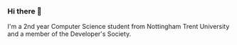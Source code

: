 ### Hi there 👋
I'm a 2nd year Computer Science student from Nottingham Trent University and a member of the Developer's Society.
<!--
**bradshawlily/bradshawlily** is a ✨ _special_ ✨ repository because its `README.md` (this file) appears on your GitHub profile.

# Some stats about my GitHub: 
[![Top Langs](https://github-readme-stats.vercel.app/api/top-langs/?username=bradshawlily&show_icons=true&theme=radical)](https://github.com/bradshawlily/github-readme-stats)
![bradshawlily's github stats](https://github-readme-stats.vercel.app/api?username=bradshawlily&show_icons=true&theme=radical)
